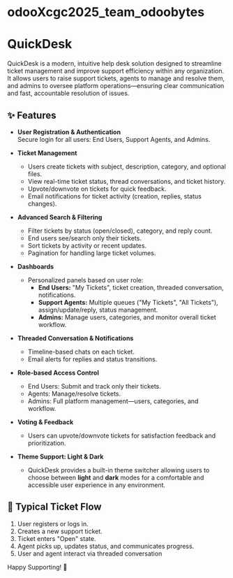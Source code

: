 # odooXcgc2025_team_odoobytes
# QuickDesk

QuickDesk is a modern, intuitive help desk solution designed to streamline ticket management and improve support efficiency within any organization. It allows users to raise support tickets, agents to manage and resolve them, and admins to oversee platform operations—ensuring clear communication and fast, accountable resolution of issues.

## ✨ Features

- **User Registration & Authentication**  
  Secure login for all users: End Users, Support Agents, and Admins.

- **Ticket Management**  
  - Users create tickets with subject, description, category, and optional files.  
  - View real-time ticket status, thread conversations, and ticket history.  
  - Upvote/downvote on tickets for quick feedback.  
  - Email notifications for ticket activity (creation, replies, status changes).

- **Advanced Search & Filtering**  
  - Filter tickets by status (open/closed), category, and reply count.  
  - End users see/search only their tickets.  
  - Sort tickets by activity or recent updates.  
  - Pagination for handling large ticket volumes.

- **Dashboards**  
  - Personalized panels based on user role:  
    - **End Users:** "My Tickets", ticket creation, threaded conversation, notifications.  
    - **Support Agents:** Multiple queues ("My Tickets", "All Tickets"), assign/update/reply, status management.  
    - **Admins:** Manage users, categories, and monitor overall ticket workflow.

- **Threaded Conversation & Notifications**  
  - Timeline-based chats on each ticket.  
  - Email alerts for replies and status transitions.

- **Role-based Access Control**  
  - End Users: Submit and track only their tickets.  
  - Agents: Manage/resolve tickets.  
  - Admins: Full platform management—users, categories, and workflow.

- **Voting & Feedback**  
  - Users can upvote/downvote tickets for satisfaction feedback and prioritization.

- **Theme Support: Light & Dark**  
  - QuickDesk provides a built-in theme switcher allowing users to choose between **light** and **dark** modes for a comfortable and accessible user experience in any environment.

## 🚦 Typical Ticket Flow

1. User registers or logs in.  
2. Creates a new support ticket.  
3. Ticket enters "Open" state.  
4. Agent picks up, updates status, and communicates progress.  
5. User and agent interact via threaded conversation

Happy Supporting! 🚀
